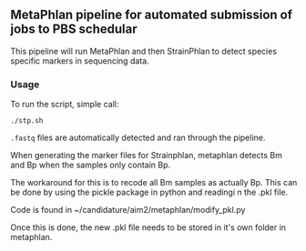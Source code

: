 ##  MetaPhlan pipeline for automated submission of jobs to PBS schedular 

This pipeline will run MetaPhlan and then StrainPhlan to detect species specific markers in sequencing data. 

### Usage

To run the script, simple call:

    ./stp.sh 

`.fastq` files are automatically detected and ran through the pipeline. 

When generating the marker files for Strainphlan, metaphlan detects Bm and Bp when the samples only contain Bp.

The workaround for this is to recode all Bm samples as actually Bp. This can be done by using the pickle package in python and readingi n the .pkl file. 

Code is found in ~/candidature/aim2/metaphlan/modify_pkl.py

Once this is done, the new .pkl file needs to be stored in it's own folder in metaphlan. 
